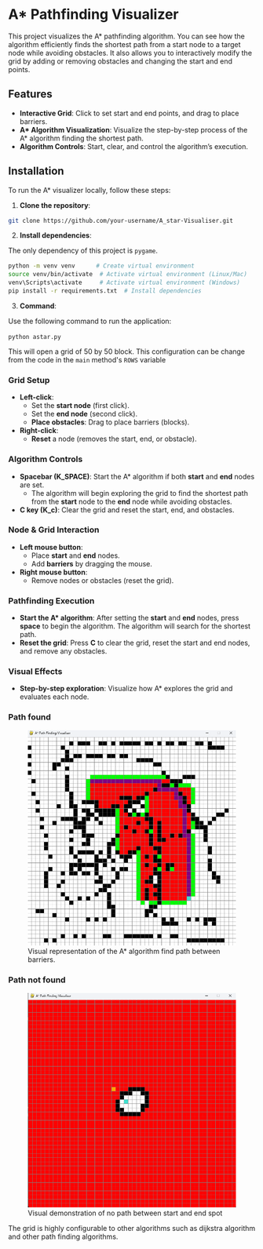 # A\* Pathfinding Visualizer

This project visualizes the A\* pathfinding algorithm. You can see how the algorithm efficiently finds the shortest path from a start node to a target node while avoiding obstacles. It also allows you to interactively modify the grid by adding or removing obstacles and changing the start and end points.

## Features

- **Interactive Grid**: Click to set start and end points, and drag to place barriers.
- **A\* Algorithm Visualization**: Visualize the step-by-step process of the A\* algorithm finding the shortest path.
- **Algorithm Controls**: Start, clear, and control the algorithm’s execution.

## Installation

To run the A\* visualizer locally, follow these steps:

1. **Clone the repository**:

```bash
git clone https://github.com/your-username/A_star-Visualiser.git
```

2. **Install dependencies**:

The only dependency of this project is `pygame`.

```bash
python -m venv venv      # Create virtual environment
source venv/bin/activate  # Activate virtual environment (Linux/Mac)
venv\Scripts\activate     # Activate virtual environment (Windows)
pip install -r requirements.txt  # Install dependencies
```

3. **Command**:

Use the following command to run the application:

`python astar.py`

This will open a grid of 50 by 50 block. This configuration can be change from the code in the `main` method's `ROWS` variable

### **Grid Setup**

- **Left-click**:
  - Set the **start node** (first click).
  - Set the **end node** (second click).
  - **Place obstacles**: Drag to place barriers (blocks).
- **Right-click**:
  - **Reset** a node (removes the start, end, or obstacle).

### **Algorithm Controls**

- **Spacebar (K_SPACE)**: Start the A\* algorithm if both **start** and **end** nodes are set.
  - The algorithm will begin exploring the grid to find the shortest path from the **start** node to the **end** node while avoiding obstacles.
- **C key (K_c)**: Clear the grid and reset the start, end, and obstacles.

### **Node & Grid Interaction**

- **Left mouse button**:
  - Place **start** and **end** nodes.
  - Add **barriers** by dragging the mouse.
- **Right mouse button**:
  - Remove nodes or obstacles (reset the grid).

### **Pathfinding Execution**

- **Start the A\* algorithm**: After setting the **start** and **end** nodes, press **space** to begin the algorithm. The algorithm will search for the shortest path.
- **Reset the grid**: Press **C** to clear the grid, reset the start and end nodes, and remove any obstacles.

### **Visual Effects**

- **Step-by-step exploration**: Visualize how A\* explores the grid and evaluates each node.

### **Path found**

<figure>
  <img src="./path_found.png" alt="A* Pathfinding Visualization" />
  <figcaption>Visual representation of the A* algorithm find path between barriers.</figcaption>
</figure>

### **Path not found**

<figure>
  <img src="./not_found.png" alt="A* Pathfinding Visualization" />
  <figcaption>Visual demonstration of no path between start and end spot</figcaption>
</figure>

The grid is highly configurable to other algorithms such as dijkstra algorithm and other path finding algorithms.
